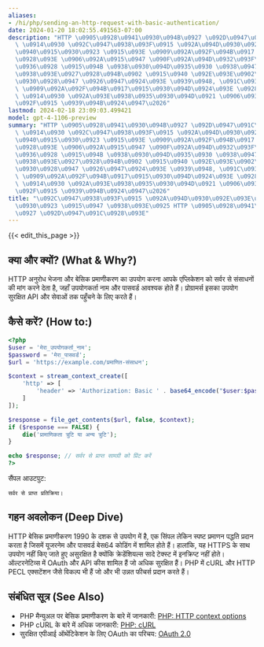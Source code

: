 ```yaml
---
aliases:
- /hi/php/sending-an-http-request-with-basic-authentication/
date: 2024-01-20 18:02:55.491563-07:00
description: "HTTP \u0905\u0928\u0941\u0930\u094B\u0927 \u092D\u0947\u091C\u0928\u093E\
  \ \u0914\u0930 \u092C\u0947\u0938\u093F\u0915 \u092A\u094D\u0930\u092E\u093E\u0923\
  \u0940\u0915\u0930\u0923 \u0915\u093E \u0909\u092A\u092F\u094B\u0917 \u0915\u0930\
  \u0928\u093E \u0906\u092A\u0915\u0947 \u090F\u092A\u094D\u0932\u093F\u0915\u0947\
  \u0936\u0928 \u0915\u094B \u0938\u0930\u094D\u0935\u0930 \u0938\u0947 \u0938\u0902\
  \u0938\u093E\u0927\u0928\u094B\u0902 \u0915\u0940 \u092E\u093E\u0902\u0917 \u0915\
  \u0930\u0928\u0947 \u0926\u0947\u0924\u093E \u0939\u0948, \u091C\u0939\u093E\u0901\
  \ \u0909\u092A\u092F\u094B\u0917\u0915\u0930\u094D\u0924\u093E \u0928\u093E\u092E\
  \ \u0914\u0930 \u092A\u093E\u0938\u0935\u0930\u094D\u0921 \u0906\u0935\u0936\u094D\
  \u092F\u0915 \u0939\u094B\u0924\u0947\u2026"
lastmod: 2024-02-18 23:09:03.499421
model: gpt-4-1106-preview
summary: "HTTP \u0905\u0928\u0941\u0930\u094B\u0927 \u092D\u0947\u091C\u0928\u093E\
  \ \u0914\u0930 \u092C\u0947\u0938\u093F\u0915 \u092A\u094D\u0930\u092E\u093E\u0923\
  \u0940\u0915\u0930\u0923 \u0915\u093E \u0909\u092A\u092F\u094B\u0917 \u0915\u0930\
  \u0928\u093E \u0906\u092A\u0915\u0947 \u090F\u092A\u094D\u0932\u093F\u0915\u0947\
  \u0936\u0928 \u0915\u094B \u0938\u0930\u094D\u0935\u0930 \u0938\u0947 \u0938\u0902\
  \u0938\u093E\u0927\u0928\u094B\u0902 \u0915\u0940 \u092E\u093E\u0902\u0917 \u0915\
  \u0930\u0928\u0947 \u0926\u0947\u0924\u093E \u0939\u0948, \u091C\u0939\u093E\u0901\
  \ \u0909\u092A\u092F\u094B\u0917\u0915\u0930\u094D\u0924\u093E \u0928\u093E\u092E\
  \ \u0914\u0930 \u092A\u093E\u0938\u0935\u0930\u094D\u0921 \u0906\u0935\u0936\u094D\
  \u092F\u0915 \u0939\u094B\u0924\u0947\u2026"
title: "\u092C\u0947\u0938\u093F\u0915 \u092A\u094D\u0930\u092E\u093E\u0923\u0940\u0915\
  \u0930\u0923 \u0915\u0947 \u0938\u093E\u0925 HTTP \u0905\u0928\u0941\u0930\u094B\
  \u0927 \u092D\u0947\u091C\u0928\u093E"
---
```


{{< edit_this_page >}}

## क्या और क्यों? (What & Why?)
HTTP अनुरोध भेजना और बेसिक प्रमाणीकरण का उपयोग करना आपके एप्लिकेशन को सर्वर से संसाधनों की मांग करने देता है, जहाँ उपयोगकर्ता नाम और पासवर्ड आवश्यक होते हैं। प्रोग्रामर्स इसका उपयोग सुरक्षित API और सेवाओं तक पहुँचने के लिए करते हैं।

## कैसे करें? (How to:)
```php
<?php
$user = 'मेरा_उपयोगकर्ता_नाम';
$password = 'मेरा_पासवर्ड';
$url = 'https://example.com/प्रमाणित-संसाधन';

$context = stream_context_create([
    'http' => [
        'header' => 'Authorization: Basic ' . base64_encode("$user:$password")
    ]
]);

$response = file_get_contents($url, false, $context);
if ($response === FALSE) {
    die('प्रामाणिकता त्रुटि या अन्य त्रुटि');
}

echo $response; // सर्वर से प्राप्त सामग्री को प्रिंट करें
?>
```
सैंपल आउटपुट:
```
सर्वर से प्राप्त प्रतिक्रिया।
```

## गहन अवलोकन (Deep Dive)
HTTP बेसिक प्रमाणीकरण 1990 के दशक से उपयोग में है, एक सिंपल लेकिन स्पष्ट प्रमाणन पद्धति प्रदान करता है जिसमें यूजरनेम और पासवर्ड बेस64 कोडिंग में शामिल होते हैं। हालांकि, यह HTTPS के साथ उपयोग नहीं किए जाते हुए असुरक्षित है क्योंकि क्रेडेंशियल्स सादे टेक्स्ट में इनक्रिप्ट नहीं होते। ऑल्टरनेटिव्स में OAuth और API कीस शामिल हैं जो अधिक सुरक्षित हैं। PHP में cURL और HTTP PECL एक्सटेंशन जैसे विकल्प भी हैं जो और भी उन्नत फीचर्स प्रदान करते हैं।

## संबंधित सूत्र (See Also)
- PHP मैन्युअल पर बेसिक प्रमाणीकरण के बारे में जानकारी: [PHP: HTTP context options](https://www.php.net/manual/en/context.http.php)
- PHP cURL के बारे में अधिक जानकारी: [PHP: cURL](https://www.php.net/manual/en/book.curl.php)
- सुरक्षित एपीआई ऑथेंटिकेशन के लिए OAuth का परिचय: [OAuth 2.0](https://oauth.net/2/)
